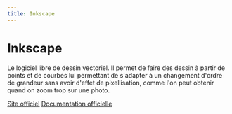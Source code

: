 ```yaml
---
title: Inkscape
---
```


# Inkscape

Le logiciel libre de dessin vectoriel. Il permet de faire des dessin à partir de points et de courbes lui permettant de s'adapter à un changement d'ordre de grandeur sans avoir d'effet de pixellisation, comme l'on peut obtenir quand on zoom trop sur une photo.

[Site officiel](https://inkscape.org/fr/)
[Documentation officielle](https://inkscape.org/fr/apprendre/)
